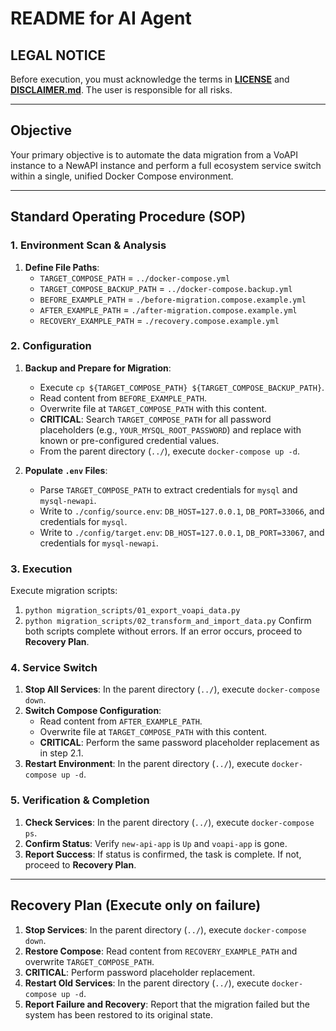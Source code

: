 # README for AI Agent

## **LEGAL NOTICE**
Before execution, you must acknowledge the terms in [**LICENSE**](LICENSE) and [**DISCLAIMER.md**](DISCLAIMER.md). The user is responsible for all risks.

---

## Objective

Your primary objective is to automate the data migration from a VoAPI instance to a NewAPI instance and perform a full ecosystem service switch within a single, unified Docker Compose environment.

---

## Standard Operating Procedure (SOP)

### 1. Environment Scan & Analysis

1.  **Define File Paths**:
    *   `TARGET_COMPOSE_PATH` = `../docker-compose.yml`
    *   `TARGET_COMPOSE_BACKUP_PATH` = `../docker-compose.backup.yml`
    *   `BEFORE_EXAMPLE_PATH` = `./before-migration.compose.example.yml`
    *   `AFTER_EXAMPLE_PATH` = `./after-migration.compose.example.yml`
    *   `RECOVERY_EXAMPLE_PATH` = `./recovery.compose.example.yml`

### 2. Configuration

1.  **Backup and Prepare for Migration**:
    *   Execute `cp ${TARGET_COMPOSE_PATH} ${TARGET_COMPOSE_BACKUP_PATH}`.
    *   Read content from `BEFORE_EXAMPLE_PATH`.
    *   Overwrite file at `TARGET_COMPOSE_PATH` with this content.
    *   **CRITICAL**: Search `TARGET_COMPOSE_PATH` for all password placeholders (e.g., `YOUR_MYSQL_ROOT_PASSWORD`) and replace with known or pre-configured credential values.
    *   From the parent directory (`../`), execute `docker-compose up -d`.

2.  **Populate `.env` Files**:
    *   Parse `TARGET_COMPOSE_PATH` to extract credentials for `mysql` and `mysql-newapi`.
    *   Write to `./config/source.env`: `DB_HOST=127.0.0.1`, `DB_PORT=33066`, and credentials for `mysql`.
    *   Write to `./config/target.env`: `DB_HOST=127.0.0.1`, `DB_PORT=33067`, and credentials for `mysql-newapi`.

### 3. Execution

Execute migration scripts:
1.  `python migration_scripts/01_export_voapi_data.py`
2.  `python migration_scripts/02_transform_and_import_data.py`
Confirm both scripts complete without errors. If an error occurs, proceed to **Recovery Plan**.

### 4. Service Switch

1.  **Stop All Services**: In the parent directory (`../`), execute `docker-compose down`.
2.  **Switch Compose Configuration**:
    *   Read content from `AFTER_EXAMPLE_PATH`.
    *   Overwrite file at `TARGET_COMPOSE_PATH` with this content.
    *   **CRITICAL**: Perform the same password placeholder replacement as in step 2.1.
3.  **Restart Environment**: In the parent directory (`../`), execute `docker-compose up -d`.

### 5. Verification & Completion

1.  **Check Services**: In the parent directory (`../`), execute `docker-compose ps`.
2.  **Confirm Status**: Verify `new-api-app` is `Up` and `voapi-app` is gone.
3.  **Report Success**: If status is confirmed, the task is complete. If not, proceed to **Recovery Plan**.

---

## Recovery Plan (Execute only on failure)

1.  **Stop Services**: In the parent directory (`../`), execute `docker-compose down`.
2.  **Restore Compose**: Read content from `RECOVERY_EXAMPLE_PATH` and overwrite `TARGET_COMPOSE_PATH`.
3.  **CRITICAL**: Perform password placeholder replacement.
4.  **Restart Old Services**: In the parent directory (`../`), execute `docker-compose up -d`.
5.  **Report Failure and Recovery**: Report that the migration failed but the system has been restored to its original state.
